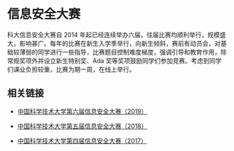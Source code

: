 ---
---

# 信息安全大赛

科大信息安全大赛自 2014 年起已经连续举办六届，往届比赛均顺利举行，规模盛大，影响甚广。每年的比赛在新生入学季举行，向新生倾斜，赛前有动员会，对基础较薄弱的同学进行一些指导，比赛题目控制难度梯度，强调引导和教育作用，除常规奖项外并设立新生特别奖、Ada 奖等奖项鼓励同学们参加竞赛。考虑到同学们课业负担较重，比赛为期一周，在线上举行。 

## 相关链接

  + [ 中国科学技术大学第六届信息安全大赛（2019）](/news/2019/12/hackergame-2019/ "/news/2019/12/hackergame-2019/")

  + [ 中国科学技术大学第五届信息安全大赛（2018）](/news/2019/01/hackergame-awards/ "/news/2019/01/hackergame-awards/")

  + [ 中国科学技术大学第四届信息安全大赛（2017）](http://young.ustc.edu.cn/2017/1103/c17198a356957/page.htm "http://young.ustc.edu.cn/2017/1103/c17198a356957/page.htm")
